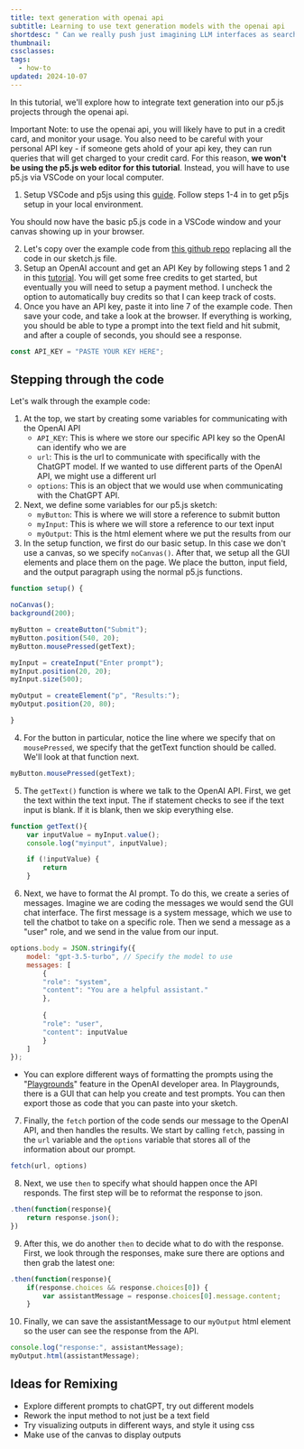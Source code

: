 ```yaml
---
title: text generation with openai api
subtitle: Learning to use text generation models with the openai api
shortdesc: " Can we really push just imagining LLM interfaces as search boxes or as human assistants? There's a huge opportunity for designers to rethink the *ENTIRE* chat-interface experience, and the openai api makes it so easy to prototype."
thumbnail: 
cssclasses: 
tags:
  - how-to
updated: 2024-10-07
---
```


In this tutorial, we'll explore how to integrate text generation into our p5.js projects through the openai api. 

Important Note: to use the openai api, you will likely have to put in a credit card, and monitor your usage. You also need to be careful with your personal API key - if someone gets ahold of your api key, they can run queries that will get charged to your credit card. For this reason, **we won't be using the p5.js web editor for this tutorial**. Instead, you will have to use p5.js via VSCode on your local computer. 

1. Setup VSCode and p5js using this [guide](https://p5js.org/tutorials/setting-up-your-environment/#vscode). Follow steps 1-4 in to get p5js setup in your local environment. 

You should now have the basic p5.js code in a VSCode window and your canvas showing up in your browser. 

2. Let's copy over the example code from [this github repo](https://github.com/troglodisme/OpenAI-p5.js/blob/main/1-basic-chat.js) replacing all the code in our sketch.js file. 
3. Setup an OpenAI account and get an API Key by following steps 1 and 2 in this [tutorial](https://github.com/troglodisme/OpenAI-p5.js/). You will get some free credits to get started, but eventually you will need to setup a payment method. I uncheck the option to automatically buy credits so that I can keep track of costs. 
4. Once you have an API key, paste it into line 7 of the example code. Then save your code, and take a look at the browser. If everything is working, you should be able to type a prompt into the text field and hit submit, and after a couple of seconds, you should see a response. 

```javascript
const API_KEY = "PASTE YOUR KEY HERE";
```


## Stepping through the code

Let's walk through the example code:

1. At the top, we start by creating some variables for communicating with the OpenAI API
    - `API_KEY`: This is where we store our specific API key so the OpenAI can identify who we are
    - `url`: This is the url to communicate with specifically with the ChatGPT model. If we wanted to use different parts of the OpenAI API, we might use a different url
    - `options`: This is an object that we would use when communicating with the ChatGPT API. 
2. Next, we define some variables for our p5.js sketch:
    - `myButton`: This is where we will store a reference to submit button
    - `myInput`: This is where we will store a reference to our text input
    - `myOutput`: This is the html element where we put the results from our 
3. In the setup function, we first do our basic setup. In this case we don't use a canvas, so we specify `noCanvas()`. After that, we setup all the GUI elements and place them on the page. We place the button, input field, and the output paragraph using the normal p5.js functions. 

```javascript
function setup() {

noCanvas();
background(200);

myButton = createButton("Submit");
myButton.position(540, 20);
myButton.mousePressed(getText);

myInput = createInput("Enter prompt");
myInput.position(20, 20);
myInput.size(500);

myOutput = createElement("p", "Results:");
myOutput.position(20, 80);

}
```

4. For the button in particular, notice the line where we specify that on `mousePressed`, we specify that the getText function should be called. We'll look at that function next. 

```javascript
myButton.mousePressed(getText);
```

5. The `getText()` function is where we talk to the OpenAI API. First, we get the text within the text input. The if statement checks to see if the text input is blank. If it is blank, then we skip everything else. 

```javascript
function getText(){
    var inputValue = myInput.value();
    console.log("myinput", inputValue);

    if (!inputValue) {
        return
    }
```

6. Next, we have to format the AI prompt. To do this, we create a series of messages. Imagine we are coding the messages we would send the GUI chat interface. The first message is a system message, which we use to tell the chatbot to take on a specific role. Then we send a message as a "user" role, and we send in the value from our input.  

```javascript
options.body = JSON.stringify({
    model: "gpt-3.5-turbo", // Specify the model to use
    messages: [
        {
        "role": "system",
        "content": "You are a helpful assistant."
        },
    
        {
        "role": "user",
        "content": inputValue
        }
    ]
});
```

- You can explore different ways of formatting the prompts using the "[Playgrounds](https://platform.openai.com/playground/chat)" feature in the OpenAI developer area. In Playgrounds, there is a GUI that can help you create and test prompts. You can then export those as code that you can paste into your sketch. 

7. Finally, the `fetch` portion of the code sends our message to the OpenAI API, and then handles the results. We start by calling `fetch`, passing in the `url` variable and the `options` variable that stores all of the information about our prompt. 

```javascript
fetch(url, options)
```

8. Next, we use `then` to specify what should happen once the API responds. The first step will be to reformat the response to json.

```javascript
.then(function(response){
    return response.json();
})
```

9. After this, we do another `then` to decide what to do with the response. First, we look through the responses, make sure there are options and then grab the latest one:

```javascript
.then(function(response){
    if(response.choices && response.choices[0]) {
        var assistantMessage = response.choices[0].message.content;
    }
```

10. Finally, we can save the assistantMessage to our `myOutput` html element so the user can see the response from the API. 

```javascript
console.log("response:", assistantMessage);
myOutput.html(assistantMessage);
```

## Ideas for Remixing

- Explore different prompts to chatGPT, try out different models
- Rework the input method to not just be a text field
- Try visualizing outputs in different ways, and style it using css
- Make use of the canvas to display outputs
